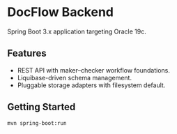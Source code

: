 # DocFlow Backend

Spring Boot 3.x application targeting Oracle 19c.

## Features
- REST API with maker–checker workflow foundations.
- Liquibase-driven schema management.
- Pluggable storage adapters with filesystem default.

## Getting Started
```bash
mvn spring-boot:run
```
